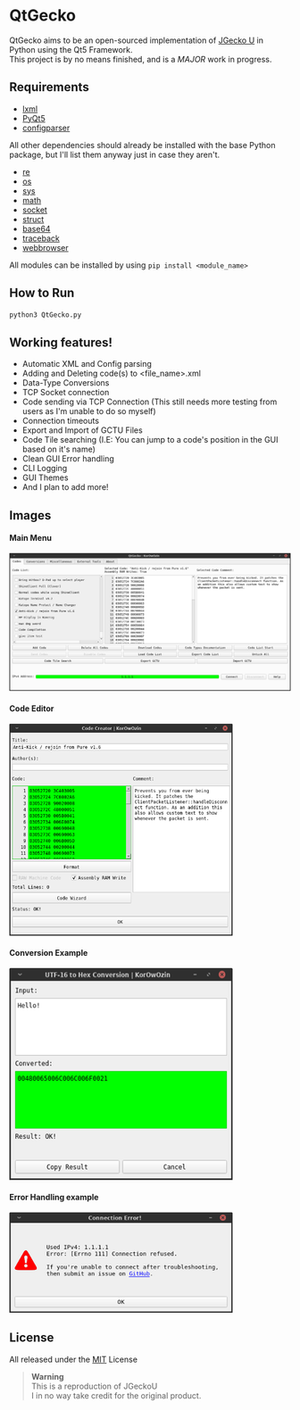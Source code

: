 # QtGecko

QtGecko aims to be an open-sourced implementation of [JGecko U](github.com/bullywiiplaza/JGeckoU/) in Python using the Qt5 Framework.  
This project is by no means finished, and is a _MAJOR_ work in progress.

## Requirements
- [lxml](https://pypi.org/project/lxml/)
- [PyQt5](https://pypi.org/project/PyQt5/)
- [configparser](https://pypi.org/project/configparser/)  

All other dependencies should already be installed with the base Python package, but I'll list them anyway just in case they aren't.
- [re](https://docs.python.org/3/library/re.html)
- [os](https://docs.python.org/3/library/os.html)
- [sys](https://docs.python.org/3/library/sys.html)
- [math](https://docs.python.org/3/library/math.html)
- [socket](https://docs.python.org/3/library/socket.html)
- [struct](https://docs.python.org/3/library/struct.html)
- [base64](https://docs.python.org/3/library/base64.html)
- [traceback](https://docs.python.org/3/library/traceback.html)
- [webbrowser](https://docs.python.org/3/library/webbrowser.html)  

All modules can be installed by using `pip install <module_name>`

## How to Run
```cmd
python3 QtGecko.py
```

## Working features!
- Automatic XML and Config parsing
- Adding and Deleting code(s) to <file_name>.xml
- Data-Type Conversions
- TCP Socket connection
- Code sending via TCP Connection (This still needs more testing from users as I'm unable to do so myself)
- Connection timeouts
- Export and Import of GCTU Files
- Code Tile searching (I.E: You can jump to a code's position in the GUI based on it's name)
- Clean GUI Error handling
- CLI Logging
- GUI Themes
- And I plan to add more!

## Images

#### Main Menu
<img src="https://github.com/Korozin/QtGecko/blob/main/Assets/MainApp.png">  

#### Code Editor
<img src="https://github.com/Korozin/QtGecko/blob/main/Assets/CodeEditor.png" width="400px" height="380px">  

#### Conversion Example
<img src="https://github.com/Korozin/QtGecko/blob/main/Assets/Conversions.png" width="400px" height="380px">  

#### Error Handling example
<img src="https://github.com/Korozin/QtGecko/blob/main/Assets/ErrorHandling.png" width="400px" height="180px">  

## License

All released under the [MIT](https://github.com/Korozin/QtGecko/blob/master/LICENSE) License

> **Warning**  
This is a reproduction of JGeckoU  
I in no way take credit for the original product.
